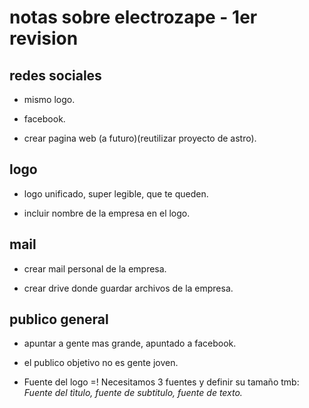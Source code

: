 # notas sobre electrozape - 1er revision

## redes sociales

- mismo logo.

- facebook.

- crear pagina web (a futuro)(reutilizar proyecto de astro).

## logo

- logo unificado, super legible, que te queden.

- incluir nombre de la empresa en el logo.

## mail

- crear mail personal de la empresa.

- crear drive donde guardar archivos de la empresa.

## publico general

- apuntar a gente mas grande, apuntado a facebook.

- el publico objetivo no es gente joven.

- Fuente del logo =! Necesitamos 3 fuentes y definir su tamaño tmb:
    *Fuente del tìtulo, fuente de subtitulo, fuente de texto.*


